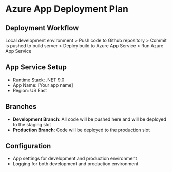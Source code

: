 # Azure App Deployment Plan

## Deployment Workflow
Local development environment > Push code to Github repository > Commit is pushed to build server > Deploy build to Azure App Service > Run Azure App Service

## App Service Setup
- Runtime Stack: .NET 9.0
- App Name: [Your app name]
- Region: US East

## Branches
- **Development Branch**: All code will be pushed here and will be deployed to the staging slot
- **Production Branch**: Code will be deployed to the production slot

## Configuration
- App settings for development and production environment
- Logging for both development and production environment
